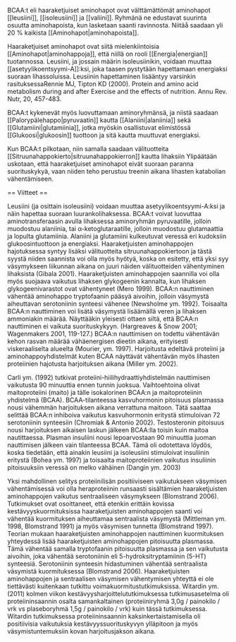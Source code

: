 BCAA:t eli haaraketjuiset aminohapot ovat välttämättömät aminohapot [[leusiini]], [[isoleusiini]] ja [[valiini]]. Ryhmänä ne edustavat suurinta osuutta aminohapoista, kun lasketaan saanti ravinnosta. Niitäå saadaan yli 20 % kaikista [[Aminohapot|aminohapoista]]. 

Haaraketjuiset aminohapot ovat siitä mielenkiintoisia [[Aminohapot|aminohappoja]], että niillä on rooli [[Energia|energian]] tuotannossa. Leusiini, ja jossain määrin isoleusiinikin, voidaan muuttaa [[asetyylikoentsyymi-A]]:ksi, joka taasen pystytään hapettamaan energiaksi suoraan lihassoluissa. Leusiinin hapettaminen lisääntyy varsinkin rasituksessa<ref>Rennie MJ, Tipton KD (2000). Protein and amino acid metabolism during and after Exercise and the effects of nutrition. Annu Rev. Nutr, 20, 457-483.</ref>

BCAA:t kykenevät myös luovuttamaan aminoryhmänsä, ja niistä saadaan [[Palorypälehappo|pyruvaatin]] kautta [[Alaniini|alaniinia]] sekä [[Glutamiini|glutamiinia]], jotka myöskin osallistuvat elimistössä [[Glukoosi|glukoosin]] tuottoon ja sitä kautta muuttuvat energiaksi. 

Kun BCAA:t pilkotaan, niin samalla saadaan välituotteita [[Sitruunahappokierto|sitruunahappokierron]] kautta lihaksiin Ylipäätään uskotaan, että haaraketjuiset aminohapot eivät suoraan paranna suorituskykyä, vaan niiden teho perustuu treenin aikana lihasten katabolian vähentämiseen.

== Viitteet ==




 Leusiini (ja osittain isoleusiini) voidaan muuttaa
asetyylikoentsyymi-A:ksi ja näin hapettaa suoraan luurankolihaksessa. BCAA:t voivat luovuttaa aminotransferaasin avulla lihaksessa aminoryhmän pyruvaatille, jolloin muodostuu alaniinia, tai α-ketoglutaraatille, jolloin muodostuu
glutamaattia ja lopulta glutamiinia. Alaniini ja glutamiini kulkeutuvat veressä eri kudoksiin glukoosintuottoon ja energiaksi. Haaraketjuisten aminohappojen hajotuksessa syntyy lisäksi välituotteita sitruunahappokiertoon ja tästä syystä niiden
saannista voi olla myös hyötyä, koska on esitetty, että yksi syy väsymykseen liikunnan
aikana on juuri näiden välituotteiden vähentyminen lihaksista (Gibala 2001). Haaraketjuisten aminohappojen saannilla voi olla myös suojaava vaikutus lihaksen glykogeenin
kannalta, kun lihaksen glykogeenivarastot ovat vähentyneet (Mero 1999). BCAA:n
nauttiminen vähentää aminohappo tryptofaanin pääsyä aivoihin, jolloin väsymystä aiheuttavan serotoniinin synteesi vähenee (Newsholme ym. 1992). Toisaalta BCAA:n nauttiminen voi lisätä väsymystä lisäämällä veren ja lihaksen ammoniakin määrää. Näyttääkin yleisesti ottaen siltä, että BCAA:n nauttiminen ei vaikuta suorituskykyyn.
(Hargreaves & Snow 2001; Wagenmakers 2001, 119-127.) BCAA:n nauttimisen on
todettu vähentävän kehon rasvan määrää vähäenergisen dieetin aikana, erityisesti viskeraaliselta alueelta (Mourier, ym. 1997). Harjoitusta edeltävä proteiini ja aminohappoyhdistelmät kuten BCAA näyttävät vähentävän myös lihasten proteiinien hajotusta harjoituksen aikana (Miller ym. 2002). 


Carli ym. (1992) tutkivat proteiini-hiilihydraattiyhdistelmän nauttimisen vaikutusta 90
minuuttia ennen tunnin juoksua. Vaihtoehtoina olivat maitoproteiini (maito) ja tälle isokalorinen BCAA:n ja maitoproteiinin yhdistelmä (BCAA). BCAA-tilanteessa kasvuhormonin pitoisuus plasmassa nousi vähemmän harjoituksen aikana verrattuna maitoon.
Tätä saattaa selittää BCAA:n inhiboiva vaikutus kasvuhormonin eritystä stimuloivan 
72
serotoniinin synteesiin (Chromiak & Antonio 2002). Testosteronin pitoisuus nousi harjoituksen aikaisen laskun jälkeen BCAA:lla toisin kuin maitoa nautittaessa. Plasman
insuliini nousi lepoarvostaan 90 minuuttia juoman nauttimisen jälkeen vain tilanteessa
BCAA. Tämä oli odotettava löydös, koska tiedetään, että ainakin leusiini ja isoleusiini
stimuloivat insuliinin eritystä (Bohea ym. 1997) ja toisaalta maitoproteiinien vaikutus
insuliinin pitoisuuksiin veressä on melko vähäinen (Dangin ym. 2003) 



Yksi mahdollinen selitys proteiinilisän positiiviseen vaikutukseen väsymisen vähentämisessä voi olla heraproteiinin runsaasti sisältämien haaraketjuisten aminohappojen vaikutus sentraaliseen väsymykseen (Blomstrand 2006). Tutkimukset ovat osoittaneet, että
etenkin erittäin kovissa kestävyyskuormituksissa haaraketjuisten aminohappojen saanti
voi vähentää kuormituksen aiheuttamaa sentraalista väsymystä (Mittleman ym. 1998,
Blomstrand 1991) ja myös väsymisen tunnetta (Blomstrand 1997). Teorian mukaan haaraketjuisten aminohappojen nauttiminen kuormituksen yhteydessä lisää haaraketjuisten
aminohappojen pitoisuutta plasmassa. Tämä vähentää samalla tryptofaanin pitoisuutta
plasmassa ja sen vaikutusta aivoihin, joka vähentää serotoniinin eli 5-hydroksitryptamiinin (5-HT) synteesiä. Serotoniinin synteesin hidastuminen vähentää sentraalista
väsymistä kuormituksessa (Blomstrand 2006). Haaraketjuisten aminohappojen ja sentraalisen väsymisen vähentymisen yhteyttä ei ole tiettävästi kuitenkaan tutkittu voimakuormitustutkimuksissa. Witardin ym. (2011) kolmen viikon kestävyysharjoittelututkimuksessa tutkimusasetelma oli proteiininsaannin osalta samankaltainen (proteiiniryhmä
3,0g / painokilo / vrk vs plaseboryhmä 1,5g / painokilo / vrk) kuin tässä tutkimuksessa.
Witardin tutkimuksessa proteiininsaannin kaksinkertaistamisella oli positiivisia vaikutuksia kestävyyssuorituskyvyn ylläpitoon ja myös väsymistuntemuksiin kovan harjoitusjakson aikana.
